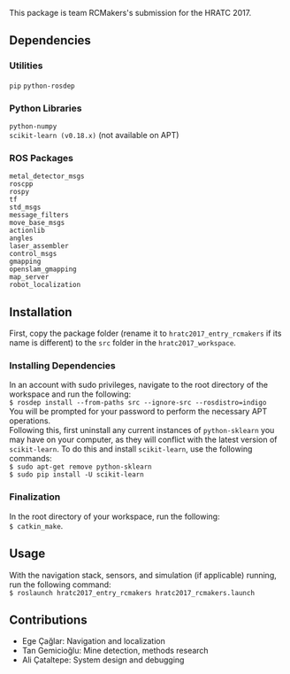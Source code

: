 This package is team RCMakers's submission for the HRATC 2017.

## Dependencies
### Utilities
`pip`
`python-rosdep`

### Python Libraries
`python-numpy`  
`scikit-learn (v0.18.x)` (not available on APT)  

### ROS Packages
`metal_detector_msgs`  
`roscpp`  
`rospy`  
`tf`  
`std_msgs`  
`message_filters`  
`move_base_msgs`  
`actionlib`  
`angles`  
`laser_assembler`  
`control_msgs`  
`gmapping`  
`openslam_gmapping`  
`map_server`  
`robot_localization`  

## Installation
First, copy the package folder (rename it to `hratc2017_entry_rcmakers` if its name is different) to the `src` folder in the `hratc2017_workspace`.  

### Installing Dependencies
In an account with sudo privileges, navigate to the root directory of the workspace and run the following:  
`$ rosdep install --from-paths src --ignore-src --rosdistro=indigo`  
You will be prompted for your password to perform the necessary APT operations.  
Following this, first uninstall any current instances of `python-sklearn` you may have on your computer, as they will conflict with the latest version of `scikit-learn`. To do this and install `scikit-learn`, use the following commands:  
`$ sudo apt-get remove python-sklearn`  
`$ sudo pip install -U scikit-learn`  

### Finalization
In the root directory of your workspace, run the following:  
`$ catkin_make`.  

## Usage
With the navigation stack, sensors, and simulation (if applicable) running, run the following command:  
`$ roslaunch hratc2017_entry_rcmakers hratc2017_rcmakers.launch`

## Contributions
* Ege Çağlar: Navigation and localization
* Tan Gemicioğlu: Mine detection, methods research
* Ali Çataltepe: System design and debugging